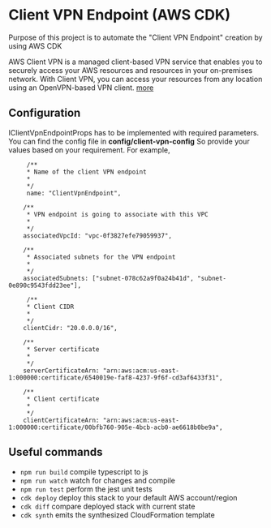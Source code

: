 # Client VPN Endpoint (AWS CDK)

Purpose of this project is to automate the "Client VPN Endpoint" creation by using AWS CDK

AWS Client VPN is a managed client-based VPN service that enables you to securely access your AWS resources and resources in your on-premises network. With Client VPN, you can access your resources from any location using an OpenVPN-based VPN client.
[more](https://docs.aws.amazon.com/vpn/latest/clientvpn-admin/what-is.html)

## Configuration
IClientVpnEndpointProps has to be implemented with required parameters.
You can find the config file in **config/client-vpn-config**
So provide your values based on your requirement. For example,
```
     /**
     * Name of the client VPN endpoint
     *
     */
     name: "ClientVpnEndpoint",

    /**
     * VPN endpoint is going to associate with this VPC
     *
     */
    associatedVpcId: "vpc-0f3827efe79059937",

    /**
     * Associated subnets for the VPN endpoint
     *
     */
    associatedSubnets: ["subnet-078c62a9f0a24b41d", "subnet-0e890c9543fdd23ee"],
    
     /**
     * Client CIDR
     *
     */
    clientCidr: "20.0.0.0/16",

    /**
     * Server certificate
     *
     */
    serverCertificateArn: "arn:aws:acm:us-east-1:000000:certificate/6540019e-faf8-4237-9f6f-cd3af6433f31",

    /**
     * Client certificate
     *
     */
    clientCertificateArn: "arn:aws:acm:us-east-1:000000:certificate/00bfb760-905e-4bcb-acb0-ae6618b0be9a",
```

## Useful commands

 * `npm run build`   compile typescript to js
 * `npm run watch`   watch for changes and compile
 * `npm run test`    perform the jest unit tests
 * `cdk deploy`      deploy this stack to your default AWS account/region
 * `cdk diff`        compare deployed stack with current state
 * `cdk synth`       emits the synthesized CloudFormation template
